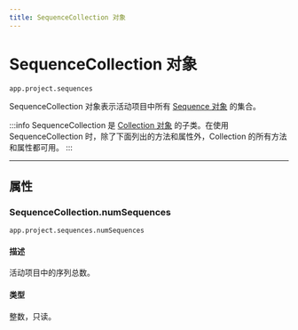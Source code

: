 ```yaml
---
title: SequenceCollection 对象
---
```

# SequenceCollection 对象

`app.project.sequences`

SequenceCollection 对象表示活动项目中所有 [Sequence 对象](../../sequence/sequence) 的集合。

:::info
SequenceCollection 是 [Collection 对象](../collection) 的子类。在使用 SequenceCollection 时，除了下面列出的方法和属性外，Collection 的所有方法和属性都可用。
:::

---

## 属性

### SequenceCollection.numSequences

`app.project.sequences.numSequences`

#### 描述

活动项目中的序列总数。

#### 类型

整数，只读。